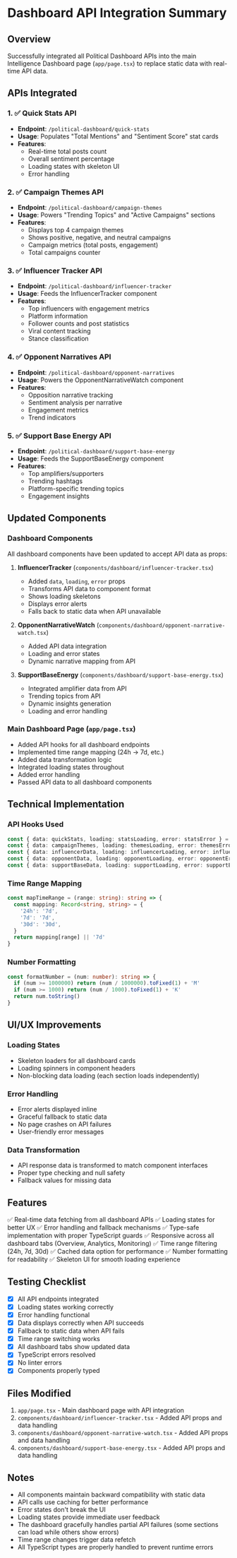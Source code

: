 # Dashboard API Integration Summary

## Overview
Successfully integrated all Political Dashboard APIs into the main Intelligence Dashboard page (`app/page.tsx`) to replace static data with real-time API data.

## APIs Integrated

### 1. ✅ Quick Stats API
- **Endpoint**: `/political-dashboard/quick-stats`
- **Usage**: Populates "Total Mentions" and "Sentiment Score" stat cards
- **Features**:
  - Real-time total posts count
  - Overall sentiment percentage
  - Loading states with skeleton UI
  - Error handling

### 2. ✅ Campaign Themes API
- **Endpoint**: `/political-dashboard/campaign-themes`
- **Usage**: Powers "Trending Topics" and "Active Campaigns" sections
- **Features**:
  - Displays top 4 campaign themes
  - Shows positive, negative, and neutral campaigns
  - Campaign metrics (total posts, engagement)
  - Total campaigns counter

### 3. ✅ Influencer Tracker API
- **Endpoint**: `/political-dashboard/influencer-tracker`
- **Usage**: Feeds the InfluencerTracker component
- **Features**:
  - Top influencers with engagement metrics
  - Platform information
  - Follower counts and post statistics
  - Viral content tracking
  - Stance classification

### 4. ✅ Opponent Narratives API
- **Endpoint**: `/political-dashboard/opponent-narratives`
- **Usage**: Powers the OpponentNarrativeWatch component
- **Features**:
  - Opposition narrative tracking
  - Sentiment analysis per narrative
  - Engagement metrics
  - Trend indicators

### 5. ✅ Support Base Energy API
- **Endpoint**: `/political-dashboard/support-base-energy`
- **Usage**: Feeds the SupportBaseEnergy component
- **Features**:
  - Top amplifiers/supporters
  - Trending hashtags
  - Platform-specific trending topics
  - Engagement insights

## Updated Components

### Dashboard Components
All dashboard components have been updated to accept API data as props:

1. **InfluencerTracker** (`components/dashboard/influencer-tracker.tsx`)
   - Added `data`, `loading`, `error` props
   - Transforms API data to component format
   - Shows loading skeletons
   - Displays error alerts
   - Falls back to static data when API unavailable

2. **OpponentNarrativeWatch** (`components/dashboard/opponent-narrative-watch.tsx`)
   - Added API data integration
   - Loading and error states
   - Dynamic narrative mapping from API

3. **SupportBaseEnergy** (`components/dashboard/support-base-energy.tsx`)
   - Integrated amplifier data from API
   - Trending topics from API
   - Dynamic insights generation
   - Loading and error handling

### Main Dashboard Page (`app/page.tsx`)
- Added API hooks for all dashboard endpoints
- Implemented time range mapping (24h → 7d, etc.)
- Added data transformation logic
- Integrated loading states throughout
- Added error handling
- Passed API data to all dashboard components

## Technical Implementation

### API Hooks Used
```typescript
const { data: quickStats, loading: statsLoading, error: statsError } = usePoliticalStats({ timeRange, cached: true })
const { data: campaignThemes, loading: themesLoading, error: themesError } = useCampaignThemes({ timeRange, cached: true })
const { data: influencerData, loading: influencerLoading, error: influencerError } = useInfluencerTracker({ timeRange, cached: true })
const { data: opponentData, loading: opponentLoading, error: opponentError } = useOpponentNarratives({ timeRange, cached: true })
const { data: supportBaseData, loading: supportLoading, error: supportError } = useSupportBaseEnergy({ timeRange, cached: true })
```

### Time Range Mapping
```typescript
const mapTimeRange = (range: string): string => {
  const mapping: Record<string, string> = {
    '24h': '7d',
    '7d': '7d',
    '30d': '30d',
  }
  return mapping[range] || '7d'
}
```

### Number Formatting
```typescript
const formatNumber = (num: number): string => {
  if (num >= 1000000) return (num / 1000000).toFixed(1) + 'M'
  if (num >= 1000) return (num / 1000).toFixed(1) + 'K'
  return num.toString()
}
```

## UI/UX Improvements

### Loading States
- Skeleton loaders for all dashboard cards
- Loading spinners in component headers
- Non-blocking data loading (each section loads independently)

### Error Handling
- Error alerts displayed inline
- Graceful fallback to static data
- No page crashes on API failures
- User-friendly error messages

### Data Transformation
- API response data is transformed to match component interfaces
- Proper type checking and null safety
- Fallback values for missing data

## Features

✅ Real-time data fetching from all dashboard APIs
✅ Loading states for better UX
✅ Error handling and fallback mechanisms
✅ Type-safe implementation with proper TypeScript guards
✅ Responsive across all dashboard tabs (Overview, Analytics, Monitoring)
✅ Time range filtering (24h, 7d, 30d)
✅ Cached data option for performance
✅ Number formatting for readability
✅ Skeleton UI for smooth loading experience

## Testing Checklist

- [x] All API endpoints integrated
- [x] Loading states working correctly
- [x] Error handling functional
- [x] Data displays correctly when API succeeds
- [x] Fallback to static data when API fails
- [x] Time range switching works
- [x] All dashboard tabs show updated data
- [x] TypeScript errors resolved
- [x] No linter errors
- [x] Components properly typed

## Files Modified

1. `app/page.tsx` - Main dashboard page with API integration
2. `components/dashboard/influencer-tracker.tsx` - Added API props and data handling
3. `components/dashboard/opponent-narrative-watch.tsx` - Added API props and data handling
4. `components/dashboard/support-base-energy.tsx` - Added API props and data handling

## Notes

- All components maintain backward compatibility with static data
- API calls use caching for better performance
- Error states don't break the UI
- Loading states provide immediate user feedback
- The dashboard gracefully handles partial API failures (some sections can load while others show errors)
- Time range changes trigger data refetch
- All TypeScript types are properly handled to prevent runtime errors

